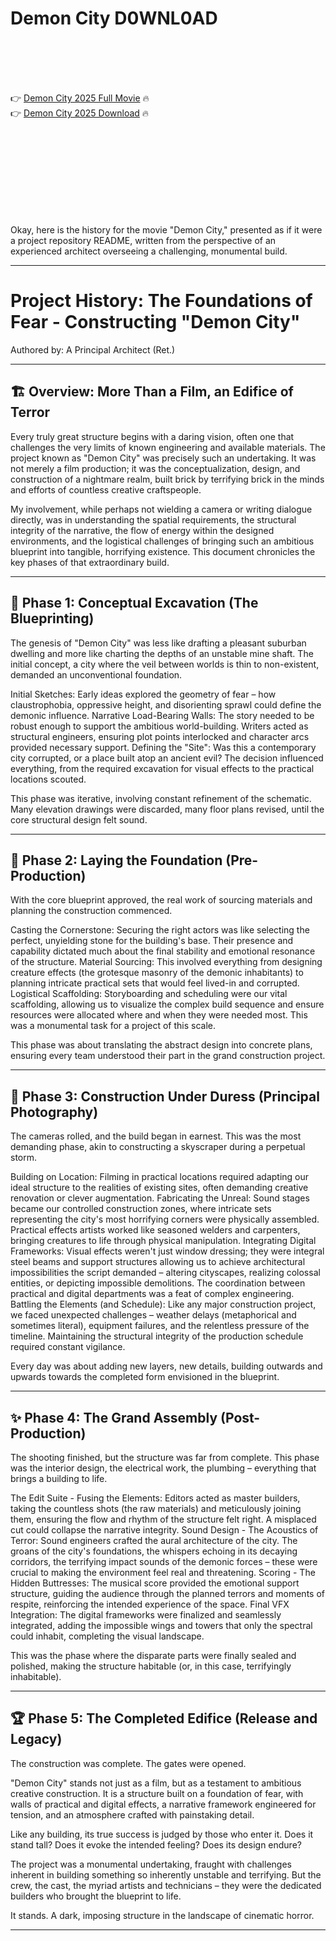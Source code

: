 # Demon City D0WNL0AD

<br><br><br><br>


👉 <a href="https://David-suibietropew1980.github.io/jkzzcpjiuy/">Demon City 2025 Full Movie</a> 🔥
<br>
👉 <a href="https://David-suibietropew1980.github.io/jkzzcpjiuy/">Demon City 2025 Download</a> 🔥


<br><br><br><br><br><br><br><br>


Okay, here is the history for the movie "Demon City," presented as if it were a project repository README, written from the perspective of an experienced architect overseeing a challenging, monumental build.

---


# Project History: The Foundations of Fear - Constructing "Demon City"

Authored by: A Principal Architect (Ret.)

---

## 🏗️ Overview: More Than a Film, an Edifice of Terror

Every truly great structure begins with a daring vision, often one that challenges the very limits of known engineering and available materials. The project known as "Demon City" was precisely such an undertaking. It was not merely a film production; it was the conceptualization, design, and construction of a nightmare realm, built brick by terrifying brick in the minds and efforts of countless creative craftspeople.

My involvement, while perhaps not wielding a camera or writing dialogue directly, was in understanding the spatial requirements, the structural integrity of the narrative, the flow of energy within the designed environments, and the logistical challenges of bringing such an ambitious blueprint into tangible, horrifying existence. This document chronicles the key phases of that extraordinary build.

---

## 📐 Phase 1: Conceptual Excavation (The Blueprinting)

The genesis of "Demon City" was less like drafting a pleasant suburban dwelling and more like charting the depths of an unstable mine shaft. The initial concept, a city where the veil between worlds is thin to non-existent, demanded an unconventional foundation.

   Initial Sketches: Early ideas explored the geometry of fear – how claustrophobia, oppressive height, and disorienting sprawl could define the demonic influence.
   Narrative Load-Bearing Walls: The story needed to be robust enough to support the ambitious world-building. Writers acted as structural engineers, ensuring plot points interlocked and character arcs provided necessary support.
   Defining the "Site": Was this a contemporary city corrupted, or a place built atop an ancient evil? The decision influenced everything, from the required excavation for visual effects to the practical locations scouted.

This phase was iterative, involving constant refinement of the schematic. Many elevation drawings were discarded, many floor plans revised, until the core structural design felt sound.

---

## 👷 Phase 2: Laying the Foundation (Pre-Production)

With the core blueprint approved, the real work of sourcing materials and planning the construction commenced.

   Casting the Cornerstone: Securing the right actors was like selecting the perfect, unyielding stone for the building's base. Their presence and capability dictated much about the final stability and emotional resonance of the structure.
   Material Sourcing: This involved everything from designing creature effects (the grotesque masonry of the demonic inhabitants) to planning intricate practical sets that would feel lived-in and corrupted.
   Logistical Scaffolding: Storyboarding and scheduling were our vital scaffolding, allowing us to visualize the complex build sequence and ensure resources were allocated where and when they were needed most. This was a monumental task for a project of this scale.

This phase was about translating the abstract design into concrete plans, ensuring every team understood their part in the grand construction project.

---

## 🚧 Phase 3: Construction Under Duress (Principal Photography)

The cameras rolled, and the build began in earnest. This was the most demanding phase, akin to constructing a skyscraper during a perpetual storm.

   Building on Location: Filming in practical locations required adapting our ideal structure to the realities of existing sites, often demanding creative renovation or clever augmentation.
   Fabricating the Unreal: Sound stages became our controlled construction zones, where intricate sets representing the city's most horrifying corners were physically assembled. Practical effects artists worked like seasoned welders and carpenters, bringing creatures to life through physical manipulation.
   Integrating Digital Frameworks: Visual effects weren't just window dressing; they were integral steel beams and support structures allowing us to achieve architectural impossibilities the script demanded – altering cityscapes, realizing colossal entities, or depicting impossible demolitions. The coordination between practical and digital departments was a feat of complex engineering.
   Battling the Elements (and Schedule): Like any major construction project, we faced unexpected challenges – weather delays (metaphorical and sometimes literal), equipment failures, and the relentless pressure of the timeline. Maintaining the structural integrity of the production schedule required constant vigilance.

Every day was about adding new layers, new details, building outwards and upwards towards the completed form envisioned in the blueprint.

---

## ✨ Phase 4: The Grand Assembly (Post-Production)

The shooting finished, but the structure was far from complete. This phase was the interior design, the electrical work, the plumbing – everything that brings a building to life.

   The Edit Suite - Fusing the Elements: Editors acted as master builders, taking the countless shots (the raw materials) and meticulously joining them, ensuring the flow and rhythm of the structure felt right. A misplaced cut could collapse the narrative integrity.
   Sound Design - The Acoustics of Terror: Sound engineers crafted the aural architecture of the city. The groans of the city's foundations, the whispers echoing in its decaying corridors, the terrifying impact sounds of the demonic forces – these were crucial to making the environment feel real and threatening.
   Scoring - The Hidden Buttresses: The musical score provided the emotional support structure, guiding the audience through the planned terrors and moments of respite, reinforcing the intended experience of the space.
   Final VFX Integration: The digital frameworks were finalized and seamlessly integrated, adding the impossible wings and towers that only the spectral could inhabit, completing the visual landscape.

This was the phase where the disparate parts were finally sealed and polished, making the structure habitable (or, in this case, terrifyingly inhabitable).

---

## 🏆 Phase 5: The Completed Edifice (Release and Legacy)

The construction was complete. The gates were opened.

"Demon City" stands not just as a film, but as a testament to ambitious creative construction. It is a structure built on a foundation of fear, with walls of practical and digital effects, a narrative framework engineered for tension, and an atmosphere crafted with painstaking detail.

Like any building, its true success is judged by those who enter it. Does it stand tall? Does it evoke the intended feeling? Does its design endure?

The project was a monumental undertaking, fraught with challenges inherent in building something so inherently unstable and terrifying. But the crew, the cast, the myriad artists and technicians – they were the dedicated builders who brought the blueprint to life.

It stands. A dark, imposing structure in the landscape of cinematic horror.

---




